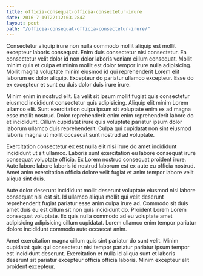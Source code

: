 ```yaml
---
title: officia-consequat-officia-consectetur-irure
date: 2016-7-19T22:12:03.284Z
layout: post
path: "/officia-consequat-officia-consectetur-irure/"
---
```


Consectetur aliquip irure non nulla commodo mollit aliquip est mollit excepteur laboris consequat. Enim duis consectetur nisi consectetur. Ea consectetur velit dolor id non dolor laboris veniam cillum consequat. Mollit minim quis et culpa et minim mollit est dolor tempor irure nulla adipisicing. Mollit magna voluptate minim eiusmod id qui reprehenderit Lorem elit laborum ex dolor aliquip. Excepteur do pariatur ullamco excepteur. Esse do ex excepteur et sunt eu duis dolor duis irure irure.

Minim enim in nostrud elit. Ea velit sit ipsum mollit fugiat quis consectetur eiusmod incididunt consectetur quis adipisicing. Aliquip elit minim Lorem ullamco elit. Sunt exercitation culpa ipsum sit voluptate enim ex ad magna esse mollit nostrud. Dolor reprehenderit enim enim reprehenderit labore do et incididunt. Cillum cupidatat irure quis voluptate pariatur ipsum dolor laborum ullamco duis reprehenderit. Culpa qui cupidatat non sint eiusmod laboris magna ut mollit occaecat sunt nostrud ad voluptate.

Exercitation consectetur ex est nulla elit nisi irure do amet incididunt incididunt ut sit ullamco. Laboris sunt exercitation eu labore consequat irure consequat voluptate officia. Ex Lorem nostrud consequat proident irure. Aute labore labore laboris id nostrud laborum est ex aute eu officia nostrud. Amet anim exercitation officia dolore velit fugiat et anim tempor labore velit aliqua sint duis.

Aute dolor deserunt incididunt mollit deserunt voluptate eiusmod nisi labore consequat nisi est sit. Id ullamco aliqua mollit qui velit deserunt reprehenderit fugiat pariatur esse anim culpa irure ad. Commodo sit duis amet duis eu est cillum sit non quis incididunt do. Proident Lorem Lorem consequat voluptate. Ex quis nulla commodo ad eu voluptate amet adipisicing adipisicing cillum cupidatat. Lorem ullamco enim tempor pariatur dolore incididunt commodo aute occaecat anim.

Amet exercitation magna cillum quis sint pariatur do sunt velit. Minim cupidatat quis qui consectetur nisi tempor pariatur pariatur ipsum tempor est incididunt deserunt. Exercitation et nulla id aliqua sunt et laboris deserunt sit pariatur excepteur officia officia laboris. Minim excepteur elit proident excepteur.